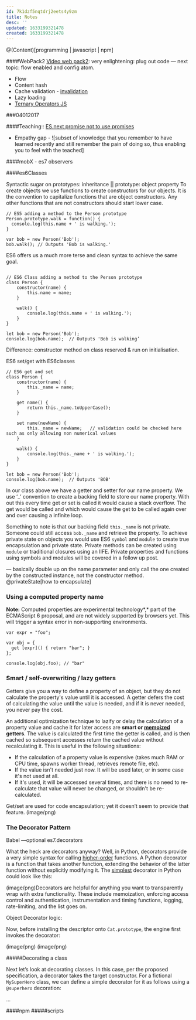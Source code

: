 ```yaml
---
id: 7k1dzf5nqtdrj2eets4y9zm
title: Notes
desc: ''
updated: 1633199321478
created: 1633199321478
---
```


@(Content)[programming | javascript | npm]

####WebPack2
[Video web pack2](https://www.youtube.com/watch?v=eWmkBNBTbMM): very enlightening: plug out code
 — next topic: flow enabled and config atom.

* Flow
* Content hash
* Cache validation - [invalidation](https://en.wikipedia.org/wiki/Cache_invalidation)
* Lazy loading
* [Ternary Operators JS](https://developer.mozilla.org/en/docs/Web/JavaScript/Reference/Operators/Conditional_Operator)

###04012017

 ####Teaching:: [ES.next promise not to use promises](https://www.youtube.com/watch?v=H948xd7n6k0)

* Empathy gap - ![subset of knowledge that you remember to have learned recently and still remember the pain of doing so, thus enabling you to feel with the teached]

####mobX - es7 observers

####es6Classes

Syntactic sugar on prototypes: inheritance || prototype: object property
 To create objects we use functions to create constructors for our objects. It is the convention to capitalize functions that are object constructors. Any other functions that are not constructors should start lower case.

```
// ES5 adding a method to the Person prototype
Person.prototype.walk = function() {
  console.log(this.name + ' is walking.');
}

var bob = new Person('Bob');
bob.walk(); // Outputs 'Bob is walking.'
```

ES6 offers us a much more terse and clean syntax to achieve the same goal.

```

// ES6 Class adding a method to the Person prototype
class Person {
    constructor(name) {
        this.name = name;
    }

    walk() {
        console.log(this.name + ' is walking.');
    }
}

let bob = new Person('Bob');
console.log(bob.name);  // Outputs 'Bob is walking’
```

Difference: constructor method on class reserved & run on initialisation.

ES6 set/get with ES6classes

```
// ES6 get and set
class Person {
    constructor(name) {
        this._name = name;
    }

    get name() {
        return this._name.toUpperCase();
    }

    set name(newName) {
        this._name = newName;   // validation could be checked here such as only allowing non numerical values
    }

    walk() {
        console.log(this._name + ' is walking.');
    }
}

let bob = new Person('Bob');
console.log(bob.name);  // Outputs 'BOB'
```

In our class above we have a getter and setter for our name property. We use ‘_’ convention to create a backing field to store our name property. With out this every time get or set is called it would cause a stack overflow. The get would be called and which would cause the get to be called again over and over causing a infinite loop.

Something to note is that our backing field `this._name` is not private. Someone could still access `bob._name` and retrieve the property. To achieve private state on objects you would use ES6 `symbol` and `module` to create true encapsulation and private state. Private methods can be created using `module` or traditional closures using an IIFE. Private properties and functions using symbols and modules will be covered in a follow up post.

— basically double up on the name parameter and only call the one created by the constructed instance, not the constructor method. @privateState[how to encapsulate]

### Using a computed property name

**Note:** Computed properties are experimental technology*,* part of the ECMAScript 6 proposal, and are not widely supported by browsers yet. This will trigger a syntax error in non-supporting environments.

```
var expr = "foo";

var obj = {
  get [expr]() { return "bar"; }
};

console.log(obj.foo); // "bar"
```

### Smart / self-overwriting / lazy getters

Getters give you a way to define a property of an object, but they do not calculate the property's value until it is accessed. A getter defers the cost of calculating the value until the value is needed, and if it is never needed, you never pay the cost.

An additional optimization technique to lazify or delay the calculation of a property value and cache it for later access are **smart or [memoized](https://en.wikipedia.org/wiki/Memoization) getters**. The value is calculated the first time the getter is called, and is then cached so subsequent accesses return the cached value without recalculating it. This is useful in the following situations:

* If the calculation of a property value is expensive (takes much RAM or CPU time, spawns worker thread, retrieves remote file, etc).
* If the value isn't needed just now. It will be used later, or in some case it's not used at all.
* If it's used, it will be accessed several times, and there is no need to re-calculate that value will never be changed, or shouldn't be re-calculated.

Get/set are used for code encapsulation; yet it doesn’t seem to provide that feature.
(image/png)

### The Decorator Pattern

Babel —optional es7.decorators

What the heck are decorators anyway? Well, in Python, decorators provide a very simple syntax for calling [higher-order](https://en.wikipedia.org/wiki/Higher-order_function) functions. A Python decorator is a function that takes another function, extending the behavior of the latter function without explicitly modifying it. The [simplest](http://www.saltycrane.com/blog/2010/03/simple-python-decorator-examples/) decorator in Python could look like this:

(image/png)Decorators are helpful for anything you want to transparently wrap with extra functionality. These include memoization, enforcing access control and authentication,
 instrumentation and timing functions, logging, rate-limiting, and the list goes on.

Object Decorator logic:

Now, before installing the descriptor onto `Cat.prototype`, the engine first invokes the decorator:

(image/png)
(image/png)

#####Decorating a class

Next let’s look at decorating classes. In this case, per the proposed specification, a decorator takes the target constructor. For a fictional `MySuperHero` class, we can define a simple decorator for it as follows using a `@superhero` decoration:

...

####npm
#####scripts

